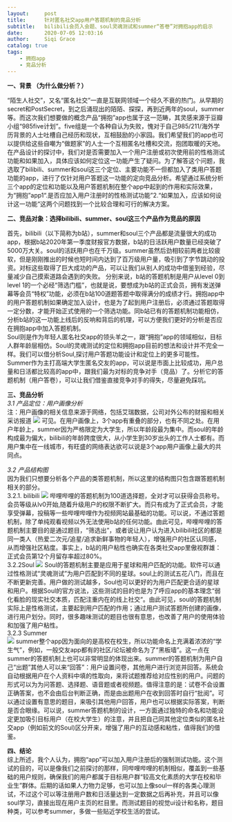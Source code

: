 ```yaml
---
layout:     post
title:      针对匿名社交app用户答题机制的竞品分析
subtitle:   bilibili会员入会题、soul灵魂测试和summer“答卷”对拥抱app的启示
date:       2020-07-05 12:03:16
author:     Siqi Grace
catalog: true
tags:
    - 拥抱app
    - 竞品分析
---
```

**一、背景 （为什么做分析？）**

“陌生人社交”，又名“匿名社交”一直是互联网领域一个经久不衰的热门。从早期的secret和PostSecret，到之后涌现出的陌陌、探探，再到近两年的soul，summer等。而这次我们想要做的概念产品“拥抱”app也属于这一范畴，其灵感来源于豆瓣小组“985five计划”。five组是一个各种自认为失败，愧对于自己985/211/海外学历背景的人士吐槽自己经历和现状，互相鼓励的小家园。我们希望我们的app也可以提供给这些自嘲为“做题家”的人士一个互相匿名吐槽和交流，抱团取暖的天地。在产品设计的探讨中，我们对是否需要加入一个用户注册或初次使用前的性格测试功能和如果加入，具体应该如何定位这一功能产生了疑问。为了解答这个问题，我选取了bilibili、summer和soul这三个定位、主要功能不一但都加入了类用户答题功能的app，进行了仅针对用户答题这一功能的定向竞品分析。希望通过系统分析三个app的定位和功能以及用户答题机制在整个app中起到的作用和实际效果，为“拥抱”app1“.是否应加入用户注册时的性格测试功能”2.“如果加入，应该如何设计这一功能“这两个问题找到一个比较合理和可行的解决方案。


**二、竞品对象：选择bilibili、summer、soul这三个产品作为竞品的原因**

首先，bilibili（以下简称为b站），summer和soul三个产品都是流量很大的成功app，根据b站2020年第一季度财报官方数据，b站的日活跃用户数量已经突破了5000万大关。soul的活跃用户也在千万级。summer虽然后劲相较前两者比较疲软，但是刚刚推出的时候也短时间内达到了百万级用户量，吸引到了字节跳动的投资。对标这些取得了巨大成功的产品，可以让我们从别人的成功中借鉴到经验，尽量减少自己摸索道路会遇到的失败。
分别来说，b站的答题机制是用户从level 0到level 1的一个必经“筛选门槛”，也就是说，要想成为b站的正式会员，拥有发送弹幕等会员“特权”功能，必须在b站100道题答题中取得满分的成绩才行。拥抱app中的用户答题机制如果确定加入设计，也是为了起到用户注册后，必须通过答题取得一定分数，才能开始正式使用的一个筛选功能。同b站已有的答题机制功能相仿，分析b站的这一功能上线后的反响和背后的机理，可以方便我们更好的分析是否应在拥抱app中加入答题机制。<br>
Soul则是作为年轻人匿名社交app的领头羊之一，跟“拥抱”app的领域相似，目标人群年龄层相仿。Soul的灵魂测试的定位和拥抱app目前的想法和设计并不完全一样。我们可以借分析Soul,探讨用户答题功能设计和定位上的更多可能性。<br>
Summer作为主打高端大学生匿名交友的app，可以说是市面上比较成功，用户总量和日活都比较高的app中，跟我们最为对标的竞争对手（竞品）了。分析它的答题机制（用户答卷），可以让我们借鉴直接竞争对手的得失，尽量避免踩坑。


**三、竞品分析**<br>
*3.1 产品定位：用户画像分析*<br>
注：用户画像的相关信息来源于网络，包括艾瑞数据，公司对外公布的财报和相关采访报道
<img src="https://gracie-zsq.github.io/assets/userportrait.png" class="inline"/>
可见。在用户画像上，3个app有重叠的部分，也有不同之处。在用户年龄上，summer因为严格限定为大学生，所以年龄段最为集中。而soul的年龄构成最为偏大，bilibili的年龄跨度很大，从小学生到30岁出头的工作人士都有。而用户集中在一线城市，有旺盛的网络表达欲可以说是3个app用户画像上最大的共同点。<br>

*3.2 产品结构图* <br>
因为我们只想要分析各个产品的类答题机制，所以这里的结构图只包含跟答题机制相关的部分。<br>
3.2.1. bilibili
<img src="https://gracie-zsq.github.io/assets/bilibili.png" class="inline"/>
哔哩哔哩的答题机制为100道选择题，全对才可以获得会员称号。会员等级从lv0开始,随着升级用户的权限不断扩大。而只有成为了正式会员，才能享受弹幕，投稿等一些哔哩哔哩作为视频网站最基础的功能。可以说，不通过答题机制，除了单纯观看视频以外无法使用b站的任何功能。由此可见，哔哩哔哩的答题机制主要目的是通过题目，“筛选出”，或者说让用户认为进入bilibili社区的都是同一类人（热爱二次元/追星/追求新鲜事物的年轻人），增强用户的社区认同感，从而增强社区粘度。事实上，b站的用户粘性也确实在各类社交app里傲视群雄：正式会员第12个月留存率超过80%。
<br>3.2.2Soul
<img src="https://gracie-zsq.github.io/assets/soul.png" class="inline"/>
Soul的答题机制主要是应用于星球和用户匹配的功能。软件可以通过性格测试“灵魂测试”为用户匹配到不同的星球。soul上的测试五花八门，而且在不断更新完善。用户做的测试越多，Soul也可以更好的为用户匹配更合适的星球和用户。根据Soul的官方说法，这些测试的目的也是为了呼应app的基本理念“弱化看脸的现实社交本质，匹配注重内在的线上社交“。由此可见，soul的答题机制实际上是性格测试，主要起到用户匹配的作用；通过用户测试答题所创建的画像，进行用户划分。同时，很多趣味测试的题目也很有意思，也改善了用户的使用体验和加强了用户粘性。<br>
3.2.3 Summer<br>
<img src="https://gracie-zsq.github.io/assets/summer.png" class="inline"/>
summer整个app因为面向的是高校在校生，所以功能命名上充满着浓浓的“学生气”，例如，一般交友app都有的社区/论坛被命名为了“黑板墙”。这一点在summer的答题机制上也可以非常明显的体现出来。summer的答题机制为用户自己“出题”其他人可以来“回答”：用户设置问卷，其他用户进行浏览并回答。系统会自动根据用户在个人资料中填的性取向，来将试题推荐给对应性别的用户。问题的形式可以为为问答题、选择题、语音题或者视频题。值得注意的是：试卷不会设置正确答案，也不会由后台判断正确，而是由出题用户在收到回答时自行“批阅”。可以通过设置有意思的题目，来吸引其他用户回答，用户也可以根据实际答案，判断是否合眼缘。可以说，summer答题机制的设计，一方面通过独特的命名和功能设定更加吸引目标用户（在校大学生）的注意，并且把自己同其他定位类似的匿名社交app（例如前文的Soul)区分开来，增强了用户的互动感和粘性，值得我们的借鉴。

**四、结论** <br>
综上所述，我个人认为，拥抱“app”可以加入用户注册后的强制测试功能。这个测试的目的，可以是像我们之前探讨的那样，同哔哩哔哩的机制相似，覆盖到一些基础的用户规则，确保我们的用户都属于目标用户群“较高文化素质的大学在校和毕业生”群体。后期的话如果人力物力足够，也可以加上像soul一样的各类心理测试，不过这个可以等注册用户数和日活量达到一定数据之后再补充，并且可以像soul学习，直接出现在用户主页的栏目里。而测试题目的视觉ui设计和名称，题目种类，可以参考summer，多做一些贴近学校生活的尝试。


